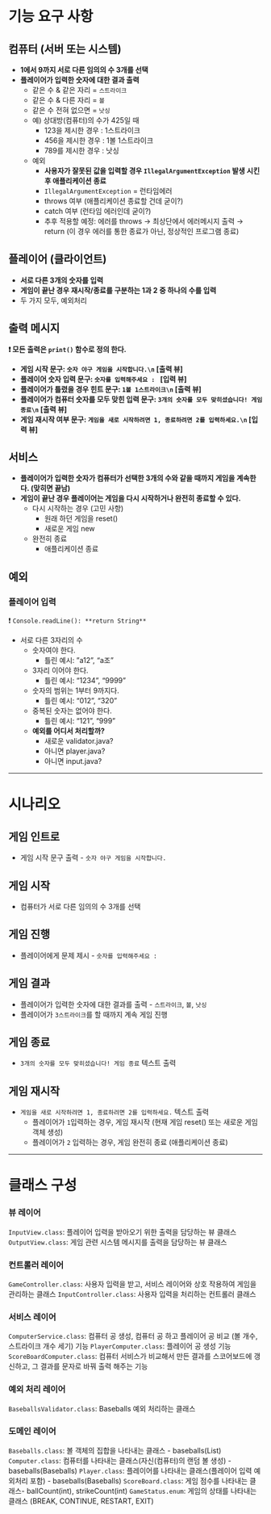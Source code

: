 # 기능 요구 사항

## 컴퓨터 (서버 또는 시스템)
- **1에서 9까지 서로 다른 임의의 수 3개를 선택**
- **플레이어가 입력한 숫자에 대한 결과 출력**
    - 같은 수 & 같은 자리 = `스트라이크`
    - 같은 수 & 다른 자리 = `볼`
    - 같은 수 전혀 없으면 = `낫싱`
    - 예) 상대방(컴퓨터)의 수가 425일 때
        - 123을 제시한 경우 : 1스트라이크
        - 456을 제시한 경우 : 1볼 1스트라이크
        - 789를 제시한 경우 : 낫싱
    - 예외
        - **사용자가 잘못된 값을 입력할 경우 `IllegalArgumentException` 발생 시킨 후 애플리케이션 종료**
        - `IllegalArgumentException` = 런타임에러
        - throws 여부 (애플리케이션 종료할 건데 굳이?)
        - catch 여부 (런타임 에러인데 굳이?)
        - 추후 적용할 예정: 에러를 throws → 최상단에서 에러메시지 출력 → return (이 경우 에러를 통한 종료가 아닌, 정상적인 프로그램 종료)

## 플레이어 (클라이언트)
- **서로 다른 3개의 숫자를 입력**
- **게임이 끝난 경우 재시작/종료를 구분하는 1과 2 중 하나의 수를 입력**
- 두 가지 모두, 예외처리

## 출력 메시지
**❗️ 모든 출력은 `print()` 함수로 정의 한다.**
- **게임 시작 문구: `숫자 야구 게임을 시작합니다.\n`  [출력 뷰]**
- **플레이어 숫자 입력 문구: `숫자를 입력해주세요 : `  [입력 뷰]**
- **플레이어가 틀렸을 경우 힌트 문구: `1볼 1스트라이크\n` [출력 뷰]**
- **플레이어가 컴퓨터 숫자를 모두 맞힌 입력 문구: `3개의 숫자를 모두 맞히셨습니다! 게임 종료\n` [출력 뷰]**
- **게임 재시작 여부 문구: `게임을 새로 시작하려면 1, 종료하려면 2를 입력하세요.\n` [입력 뷰]**

## 서비스
- **플레이어가 입력한 숫자가 컴퓨터가 선택한 3개의 수와 같을 때까지 게임을 계속한다. (맞히면 끝남)**
- **게임이 끝난 경우 플레이어는 게임을 다시 시작하거나 완전히 종료할 수 있다.**
    - 다시 시작하는 경우 (고민 사항)
        - 원래 하던 게임을 reset()
        - 새로운 게임 new
    - 완전히 종료
        - 애플리케이션 종료

## 예외
### 플레이어 입력
❗️ `Console.readLine(): **return String**`
- 서로 다른 3자리의 수
    - 숫자여야 한다.
        - 틀린 예시: ”a12”, “a조”
    - 3자리 이어야 한다.
        - 틀린 예시: “1234”, “9999”
    - 숫자의 범위는 1부터 9까지다.
        - 틀린 예시: “012”, “320”
    - 중복된 숫자는 없어야 한다.
        - 틀린 예시: “121”, “999”
    - **예외를 어디서 처리할까?**
        - 새로운 validator.java?
        - 아니면 player.java?
        - 아니면 input.java?


---

# 시나리오

## 게임 인트로

- 게임 시작 문구 출력 - `숫자 야구 게임을 시작합니다.`

## 게임 시작

- 컴퓨터가 서로 다른 임의의 수 3개를 선택

## 게임 진행

- 플레이어에게 문제 제시 - `숫자를 입력해주세요 : `

## 게임 결과

- 플레이어가 입력한 숫자에 대한 결과를 출력 - `스트라이크`, `볼`, `낫싱`
- 플레이어가 `3스트라이크`를 할 때까지 계속 게임 진행

## 게임 종료

- `3개의 숫자를 모두 맞히셨습니다! 게임 종료` 텍스트 출력

## 게임 재시작

- `게임을 새로 시작하려면 1, 종료하려면 2를 입력하세요.` 텍스트 출력
    - 플레이어가 `1`입력하는 경우, 게임 재시작 (현재 게임 reset() 또는 새로운 게임 객체 생성)
    - 플레이어가 `2` 입력하는 경우, 게임 완전히 종료 (애플리케이션 종료)

---

# 클래스 구성

### 뷰 레이어
`InputView.class`: 플레이어 입력을 받아오기 위한 출력을 담당하는 뷰 클래스
`OutputView.class`: 게임 관련 시스템 메시지를 출력을 담당하는 뷰 클래스


### 컨트롤러 레이어
`GameController.class`: 사용자 입력을 받고, 서비스 레이어와 상호 작용하여 게임을 관리하는 클래스
`InputController.class`: 사용자 입력을 처리하는 컨트롤러 클래스

### 서비스 레이어
`ComputerService.class`: 컴퓨터 공 생성, 컴퓨터 공 하고 플레이어 공 비교 (볼 개수, 스트라이크 개수 세기) 기능
`PlayerComputer.class`: 플레이어 공 생성 기능
`ScoreBoardComputer.class`: 컴퓨터 서비스가 비교해서 만든 결과를 스코어보드에 갱신하고, 그 결과를 문자로 바꿔 출력 해주는 기능

### 예외 처리 레이어
`BaseballsValidator.class`: Baseballs 예외 처리하는 클래스

### 도메인 레이어
`Baseballs.class`: 볼 객체의 집합을 나타내는 클래스 - baseballs(List<Integer>)
`Computer.class`: 컴퓨터를 나타내는 클래스(자신(컴퓨터)의 랜덤 볼 생성) - baseballs(Baseballs)
`Player.class`: 플레이어를 나타내는 클래스(플레이어 입력 예외처리 포함) - baseballs(Baseballs)
`ScoreBoard.class`: 게임 점수를 나타내는 클래스- ballCount(int), strikeCount(int)
`GameStatus.enum`: 게임의 상태를 나타내는 클래스 (BREAK, CONTINUE, RESTART, EXIT)